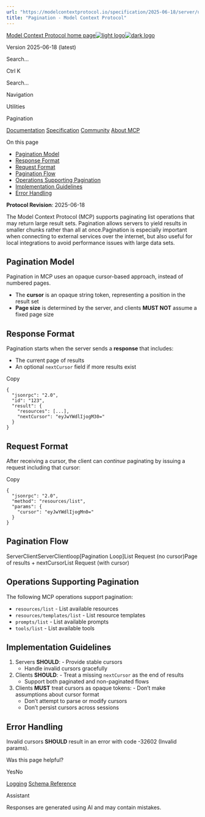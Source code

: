 ```yaml
---
url: "https://modelcontextprotocol.io/specification/2025-06-18/server/utilities/pagination"
title: "Pagination - Model Context Protocol"
---
```


[Model Context Protocol home page![light logo](https://mintlify.s3.us-west-1.amazonaws.com/mcp/logo/light.svg)![dark logo](https://mintlify.s3.us-west-1.amazonaws.com/mcp/logo/dark.svg)](https://modelcontextprotocol.io/)

Version 2025-06-18 (latest)

Search...

Ctrl K

Search...

Navigation

Utilities

Pagination

[Documentation](https://modelcontextprotocol.io/docs/getting-started/intro) [Specification](https://modelcontextprotocol.io/specification/2025-06-18) [Community](https://modelcontextprotocol.io/community/communication) [About MCP](https://modelcontextprotocol.io/about)

On this page

- [Pagination Model](https://modelcontextprotocol.io/specification/2025-06-18/server/utilities/pagination#pagination-model)
- [Response Format](https://modelcontextprotocol.io/specification/2025-06-18/server/utilities/pagination#response-format)
- [Request Format](https://modelcontextprotocol.io/specification/2025-06-18/server/utilities/pagination#request-format)
- [Pagination Flow](https://modelcontextprotocol.io/specification/2025-06-18/server/utilities/pagination#pagination-flow)
- [Operations Supporting Pagination](https://modelcontextprotocol.io/specification/2025-06-18/server/utilities/pagination#operations-supporting-pagination)
- [Implementation Guidelines](https://modelcontextprotocol.io/specification/2025-06-18/server/utilities/pagination#implementation-guidelines)
- [Error Handling](https://modelcontextprotocol.io/specification/2025-06-18/server/utilities/pagination#error-handling)

**Protocol Revision**: 2025-06-18

The Model Context Protocol (MCP) supports paginating list operations that may return
large result sets. Pagination allows servers to yield results in smaller chunks rather
than all at once.Pagination is especially important when connecting to external services over the
internet, but also useful for local integrations to avoid performance issues with large
data sets.

## [​](https://modelcontextprotocol.io/specification/2025-06-18/server/utilities/pagination\#pagination-model)  Pagination Model

Pagination in MCP uses an opaque cursor-based approach, instead of numbered pages.

- The **cursor** is an opaque string token, representing a position in the result set
- **Page size** is determined by the server, and clients **MUST NOT** assume a fixed page
size

## [​](https://modelcontextprotocol.io/specification/2025-06-18/server/utilities/pagination\#response-format)  Response Format

Pagination starts when the server sends a **response** that includes:

- The current page of results
- An optional `nextCursor` field if more results exist

Copy

```
{
  "jsonrpc": "2.0",
  "id": "123",
  "result": {
    "resources": [...],
    "nextCursor": "eyJwYWdlIjogM30="
  }
}

```

## [​](https://modelcontextprotocol.io/specification/2025-06-18/server/utilities/pagination\#request-format)  Request Format

After receiving a cursor, the client can _continue_ paginating by issuing a request
including that cursor:

Copy

```
{
  "jsonrpc": "2.0",
  "method": "resources/list",
  "params": {
    "cursor": "eyJwYWdlIjogMn0="
  }
}

```

## [​](https://modelcontextprotocol.io/specification/2025-06-18/server/utilities/pagination\#pagination-flow)  Pagination Flow

ServerClientServerClientloop\[Pagination Loop\]List Request (no cursor)Page of results + nextCursorList Request (with cursor)

## [​](https://modelcontextprotocol.io/specification/2025-06-18/server/utilities/pagination\#operations-supporting-pagination)  Operations Supporting Pagination

The following MCP operations support pagination:

- `resources/list` \- List available resources
- `resources/templates/list` \- List resource templates
- `prompts/list` \- List available prompts
- `tools/list` \- List available tools

## [​](https://modelcontextprotocol.io/specification/2025-06-18/server/utilities/pagination\#implementation-guidelines)  Implementation Guidelines

1. Servers **SHOULD**:   - Provide stable cursors
   - Handle invalid cursors gracefully
2. Clients **SHOULD**:   - Treat a missing `nextCursor` as the end of results
   - Support both paginated and non-paginated flows
3. Clients **MUST** treat cursors as opaque tokens:   - Don’t make assumptions about cursor format
   - Don’t attempt to parse or modify cursors
   - Don’t persist cursors across sessions

## [​](https://modelcontextprotocol.io/specification/2025-06-18/server/utilities/pagination\#error-handling)  Error Handling

Invalid cursors **SHOULD** result in an error with code -32602 (Invalid params).

Was this page helpful?

YesNo

[Logging](https://modelcontextprotocol.io/specification/2025-06-18/server/utilities/logging) [Schema Reference](https://modelcontextprotocol.io/specification/2025-06-18/schema)

Assistant

Responses are generated using AI and may contain mistakes.